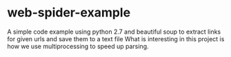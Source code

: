 # web-spider-example
A simple code example using python 2.7 and beautiful soup to extract links for given urls and save them to a text file
What is interesting in this project is how we use multiprocessing to speed up parsing.
